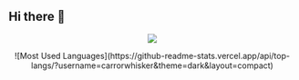 ## Hi there 👋

<p align="center">
  <img src="![Github Stats](https://github-readme-stats.vercel.app/api?username=carrorwhisker&show_icons=true&theme=dark&count_private=true)""></img>

  </p>
  <p align="center">
![Most Used Languages](https://github-readme-stats.vercel.app/api/top-langs/?username=carrorwhisker&theme=dark&layout=compact)
 </p>


 
<!--
**carrorwhisker/carrorwhisker** is a ✨ _special_ ✨ repository because its `README.md` (this file) appears on your GitHub profile.

Here are some ideas to get you started:

- 🔭 I’m currently working on ...
- 🌱 I’m currently learning ...
- 👯 I’m looking to collaborate on ...
- 🤔 I’m looking for help with ...
- 💬 Ask me about ...
- 📫 How to reach me: ...
- 😄 Pronouns: ...
- ⚡ Fun fact: ...
-->

